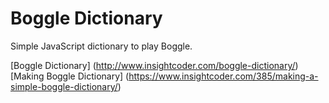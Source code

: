 # Boggle Dictionary
Simple JavaScript dictionary to play Boggle.  

[Boggle Dictionary] (http://www.insightcoder.com/boggle-dictionary/)
[Making Boggle Dictionary] (https://www.insightcoder.com/385/making-a-simple-boggle-dictionary/)